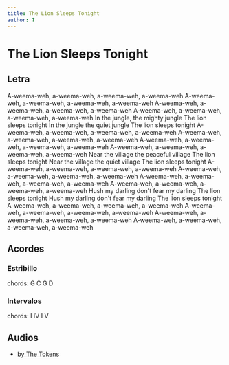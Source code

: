 ```yaml
---
title: The Lion Sleeps Tonight
author: ?
---
```

# The Lion Sleeps Tonight
## Letra
A-weema-weh, a-weema-weh, a-weema-weh, a-weema-weh
A-weema-weh, a-weema-weh, a-weema-weh, a-weema-weh
A-weema-weh, a-weema-weh, a-weema-weh, a-weema-weh
A-weema-weh, a-weema-weh, a-weema-weh, a-weema-weh
In the jungle, the mighty jungle
The lion sleeps tonight
In the jungle the quiet jungle
The lion sleeps tonight
A-weema-weh, a-weema-weh, a-weema-weh, a-weema-weh
A-weema-weh, a-weema-weh, a-weema-weh, a-weema-weh
A-weema-weh, a-weema-weh, a-weema-weh, a-weema-weh
A-weema-weh, a-weema-weh, a-weema-weh, a-weema-weh
Near the village the peaceful village
The lion sleeps tonight
Near the village the quiet village
The lion sleeps tonight
A-weema-weh, a-weema-weh, a-weema-weh, a-weema-weh
A-weema-weh, a-weema-weh, a-weema-weh, a-weema-weh
A-weema-weh, a-weema-weh, a-weema-weh, a-weema-weh
A-weema-weh, a-weema-weh, a-weema-weh, a-weema-weh
Hush my darling don't fear my darling
The lion sleeps tonight
Hush my darling don't fear my darling
The lion sleeps tonight
A-weema-weh, a-weema-weh, a-weema-weh, a-weema-weh
A-weema-weh, a-weema-weh, a-weema-weh, a-weema-weh
A-weema-weh, a-weema-weh, a-weema-weh, a-weema-weh
A-weema-weh, a-weema-weh, a-weema-weh, a-weema-weh

## Acordes
### Estribillo
chords: G C G D
### Intervalos
chords: I IV I V

## Audios
- [by The Tokens](the-tokens-the-lion-sleeps-tonight)